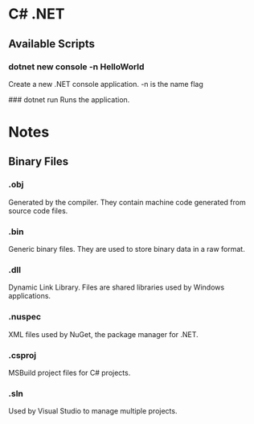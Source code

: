 # C# .NET

## Available Scripts

### dotnet new console -n HelloWorld 
Create a new .NET console application. -n is the name flag

### dotnet run
Runs the application. 

# Notes

## Binary Files  

### .obj 
Generated by the compiler. They contain machine code generated from source code files.

### .bin 
Generic binary files. They are used to store binary data in a raw format. 

### .dll 
Dynamic Link Library. Files are shared libraries used by Windows applications.

### .nuspec
XML files used by NuGet, the package manager for .NET.

### .csproj
MSBuild project files for C# projects.

### .sln
Used by Visual Studio to manage multiple projects.
